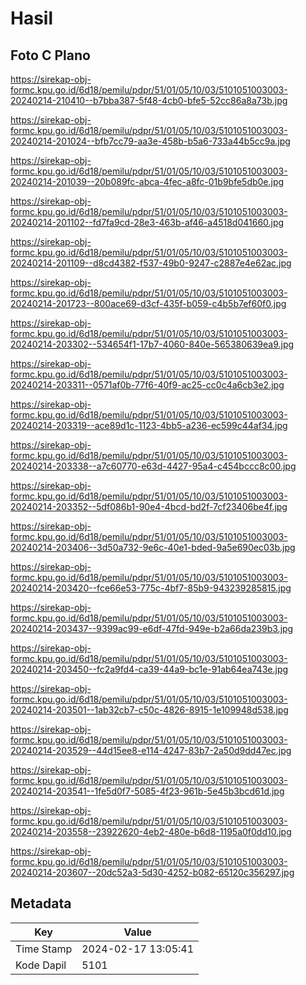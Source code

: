 # Hasil

## Foto C Plano

https://sirekap-obj-formc.kpu.go.id/6d18/pemilu/pdpr/51/01/05/10/03/5101051003003-20240214-210410--b7bba387-5f48-4cb0-bfe5-52cc86a8a73b.jpg

https://sirekap-obj-formc.kpu.go.id/6d18/pemilu/pdpr/51/01/05/10/03/5101051003003-20240214-201024--bfb7cc79-aa3e-458b-b5a6-733a44b5cc9a.jpg

https://sirekap-obj-formc.kpu.go.id/6d18/pemilu/pdpr/51/01/05/10/03/5101051003003-20240214-201039--20b089fc-abca-4fec-a8fc-01b9bfe5db0e.jpg

https://sirekap-obj-formc.kpu.go.id/6d18/pemilu/pdpr/51/01/05/10/03/5101051003003-20240214-201102--fd7fa9cd-28e3-463b-af46-a4518d041660.jpg

https://sirekap-obj-formc.kpu.go.id/6d18/pemilu/pdpr/51/01/05/10/03/5101051003003-20240214-201109--d8cd4382-f537-49b0-9247-c2887e4e62ac.jpg

https://sirekap-obj-formc.kpu.go.id/6d18/pemilu/pdpr/51/01/05/10/03/5101051003003-20240214-201723--800ace69-d3cf-435f-b059-c4b5b7ef60f0.jpg

https://sirekap-obj-formc.kpu.go.id/6d18/pemilu/pdpr/51/01/05/10/03/5101051003003-20240214-203302--534654f1-17b7-4060-840e-565380639ea9.jpg

https://sirekap-obj-formc.kpu.go.id/6d18/pemilu/pdpr/51/01/05/10/03/5101051003003-20240214-203311--0571af0b-77f6-40f9-ac25-cc0c4a6cb3e2.jpg

https://sirekap-obj-formc.kpu.go.id/6d18/pemilu/pdpr/51/01/05/10/03/5101051003003-20240214-203319--ace89d1c-1123-4bb5-a236-ec599c44af34.jpg

https://sirekap-obj-formc.kpu.go.id/6d18/pemilu/pdpr/51/01/05/10/03/5101051003003-20240214-203338--a7c60770-e63d-4427-95a4-c454bccc8c00.jpg

https://sirekap-obj-formc.kpu.go.id/6d18/pemilu/pdpr/51/01/05/10/03/5101051003003-20240214-203352--5df086b1-90e4-4bcd-bd2f-7cf23406be4f.jpg

https://sirekap-obj-formc.kpu.go.id/6d18/pemilu/pdpr/51/01/05/10/03/5101051003003-20240214-203406--3d50a732-9e6c-40e1-bded-9a5e690ec03b.jpg

https://sirekap-obj-formc.kpu.go.id/6d18/pemilu/pdpr/51/01/05/10/03/5101051003003-20240214-203420--fce66e53-775c-4bf7-85b9-943239285815.jpg

https://sirekap-obj-formc.kpu.go.id/6d18/pemilu/pdpr/51/01/05/10/03/5101051003003-20240214-203437--9399ac99-e6df-47fd-949e-b2a66da239b3.jpg

https://sirekap-obj-formc.kpu.go.id/6d18/pemilu/pdpr/51/01/05/10/03/5101051003003-20240214-203450--fc2a9fd4-ca39-44a9-bc1e-91ab64ea743e.jpg

https://sirekap-obj-formc.kpu.go.id/6d18/pemilu/pdpr/51/01/05/10/03/5101051003003-20240214-203501--1ab32cb7-c50c-4826-8915-1e109948d538.jpg

https://sirekap-obj-formc.kpu.go.id/6d18/pemilu/pdpr/51/01/05/10/03/5101051003003-20240214-203529--44d15ee8-e114-4247-83b7-2a50d9dd47ec.jpg

https://sirekap-obj-formc.kpu.go.id/6d18/pemilu/pdpr/51/01/05/10/03/5101051003003-20240214-203541--1fe5d0f7-5085-4f23-961b-5e45b3bcd61d.jpg

https://sirekap-obj-formc.kpu.go.id/6d18/pemilu/pdpr/51/01/05/10/03/5101051003003-20240214-203558--23922620-4eb2-480e-b6d8-1195a0f0dd10.jpg

https://sirekap-obj-formc.kpu.go.id/6d18/pemilu/pdpr/51/01/05/10/03/5101051003003-20240214-203607--20dc52a3-5d30-4252-b082-65120c356297.jpg


## Metadata

| Key        | Value               |
| ---------- | ------------------- |
| Time Stamp | 2024-02-17 13:05:41 |
| Kode Dapil | 5101                |



